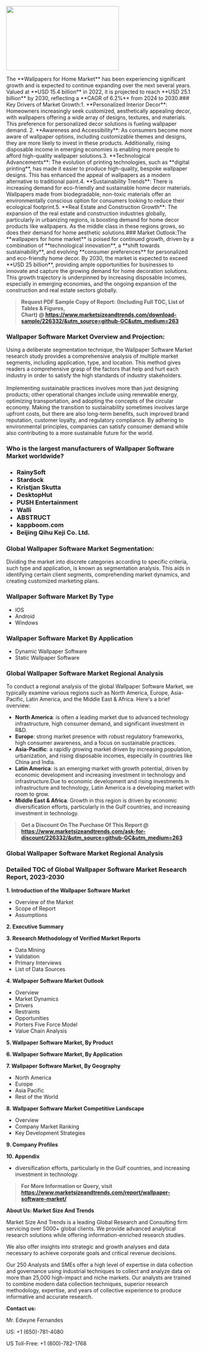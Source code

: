 <p><img class="alignnone size-medium wp-image-20088" src="https://ffe5etoiles.com/wp-content/uploads/2024/12/MST1-300x171.png" alt="" width="300" height="171" /></p>The **Wallpapers for Home Market** has been experiencing significant growth and is expected to continue expanding over the next several years. Valued at **USD 15.4 billion** in 2022, it is projected to reach **USD 25.1 billion** by 2030, reflecting a **CAGR of 6.2%** from 2024 to 2030.### Key Drivers of Market Growth:1. **Personalized Interior Decor**: Homeowners increasingly seek customized, aesthetically appealing decor, with wallpapers offering a wide array of designs, textures, and materials. This preference for personalized decor solutions is fueling wallpaper demand. 2. **Awareness and Accessibility**: As consumers become more aware of wallpaper options, including customizable themes and designs, they are more likely to invest in these products. Additionally, rising disposable income in emerging economies is enabling more people to afford high-quality wallpaper solutions.3. **Technological Advancements**: The evolution of printing technologies, such as **digital printing**, has made it easier to produce high-quality, bespoke wallpaper designs. This has enhanced the appeal of wallpapers as a modern alternative to traditional paint.4. **Sustainability Trends**: There is increasing demand for eco-friendly and sustainable home decor materials. Wallpapers made from biodegradable, non-toxic materials offer an environmentally conscious option for consumers looking to reduce their ecological footprint.5. **Real Estate and Construction Growth**: The expansion of the real estate and construction industries globally, particularly in urbanizing regions, is boosting demand for home decor products like wallpapers. As the middle class in these regions grows, so does their demand for home aesthetic solutions.### Market Outlook:The **wallpapers for home market** is poised for continued growth, driven by a combination of **technological innovation**, a **shift towards sustainability**, and evolving **consumer preferences** for personalized and eco-friendly home decor. By 2030, the market is expected to exceed **USD 25 billion**, providing ample opportunities for businesses to innovate and capture the growing demand for home decoration solutions. This growth trajectory is underpinned by increasing disposable incomes, especially in emerging economies, and the ongoing expansion of the construction and real estate sectors globally.</p><blockquote id="" class=""><strong>Request PDF Sample Copy of Report: (Including Full TOC, List of Tables &amp; Figures, Chart)&nbsp;@&nbsp;<strong><a href="https://www.marketsizeandtrends.com/download-sample/226332/&utm_source=github-GC&utm_medium=263" target="_blank">https://www.marketsizeandtrends.com/download-sample/226332/&utm_source=github-GC&utm_medium=263</a></strong></strong></blockquote><h3 id="" class="">Wallpaper Software Market&nbsp;Overview and Projection:</h3><p id="" class="">Using a deliberate segmentation technique, the Wallpaper Software Market research study provides a comprehensive analysis of multiple market segments, including application, type, and location. This method gives readers a comprehensive grasp of the factors that help and hurt each industry in order to satisfy the high standards of industry stakeholders. <br /> <br />Implementing sustainable practices involves more than just designing products; other operational changes include using renewable energy, optimizing transportation, and adopting the concepts of the circular economy. Making the transition to sustainability sometimes involves large upfront costs, but there are also long-term benefits, such improved brand reputation, customer loyalty, and regulatory compliance. By adhering to environmental principles, companies can satisfy consumer demand while also contributing to a more sustainable future for the world.</p><h3 id="" class="">Who is the largest manufacturers of&nbsp;Wallpaper Software Market worldwide?</h3><h3 class=""><p><ul><li>RainySoft </li><li> Stardock </li><li> Kristjan Skutta </li><li> DesktopHut </li><li> PUSH Entertainment </li><li> Walli </li><li> ABSTRUCT </li><li> kappboom.com </li><li> Beijing Qihu Keji Co. Ltd.</li></ul></p></h3><h3 id="" class="">Global&nbsp;Wallpaper Software Market Segmentation:</h3><p id="" class="">Dividing the market into discrete categories according to specific criteria, such type and application, is known as segmentation analysis. This aids in identifying certain client segments, comprehending market dynamics, and creating customized marketing plans.</p><h3 id="" class="">Wallpaper Software Market&nbsp;By Type</h3><p><p><ul><li>IOS</li><li> Android</li><li> Windows</p></li></ul></p></p><h3 id="" class="">Wallpaper Software Market&nbsp;By Application</h3><p class=""><p><ul><li>Dynamic Wallpaper Software</li><li> Static Wallpaper Software</li></ul></p></p><h3 id="" class="">Global Wallpaper Software Market Regional Analysis</h3><p id="" class="">To conduct a regional analysis of the global Wallpaper Software Market, we typically examine various regions such as North America, Europe, Asia-Pacific, Latin America, and the Middle East &amp; Africa. Here's a brief overview:</p><ul><li><strong>North America</strong>: is often a leading market due to advanced technology infrastructure, high consumer demand, and significant investment in R&amp;D.</li><li><strong>Europe</strong>: strong market presence with robust regulatory frameworks, high consumer awareness, and a focus on sustainable practices.</li><li><strong>Asia-Pacific</strong>: a rapidly growing market driven by increasing population, urbanization, and rising disposable incomes, especially in countries like China and India.</li><li><strong>Latin America</strong>: is an emerging market with growth potential, driven by economic development and increasing investment in technology and infrastructure.Due to economic development and rising investments in infrastructure and technology, Latin America is a developing market with room to grow.</li><li><strong>Middle East &amp; Africa</strong>: Growth in this region is driven by economic diversification efforts, particularly in the Gulf countries, and increasing investment in technology.</li></ul><blockquote id="" class=""><strong>Get a Discount On The Purchase Of This Report @ <strong><a href="https://www.marketsizeandtrends.com/ask-for-discount/226332/&utm_source=github-GC&utm_medium=263" target="_blank">https://www.marketsizeandtrends.com/ask-for-discount/226332/&utm_source=github-GC&utm_medium=263</a></strong></strong></blockquote><h3 id="" class="">Global Wallpaper Software Market Regional Analysis</h3><h3 id="" class="">Detailed TOC of Global Wallpaper Software Market Research Report, 2023-2030</h3><p id="" class=""><strong>1. Introduction of the Wallpaper Software Market</strong></p><ul><li>Overview of the Market</li><li>Scope of Report</li><li>Assumptions</li></ul><p id="" class=""><strong>2. Executive Summary</strong></p><p id="" class=""><strong>3. Research Methodology of Verified Market Reports</strong></p><ul><li>Data Mining</li><li>Validation</li><li>Primary Interviews</li><li>List of Data Sources</li></ul><p id="" class=""><strong>4. Wallpaper Software Market Outlook</strong></p><ul><li>Overview</li><li>Market Dynamics</li><li>Drivers</li><li>Restraints</li><li>Opportunities</li><li>Porters Five Force Model</li><li>Value Chain Analysis</li></ul><p id="" class=""><strong>5. Wallpaper Software Market, By Product</strong></p><p id="" class=""><strong>6. Wallpaper Software Market, By Application</strong></p><p id="" class=""><strong>7. Wallpaper Software Market, By Geography</strong></p><ul><li>North America</li><li>Europe</li><li>Asia Pacific</li><li>Rest of the World</li></ul><p id="" class=""><strong>8. Wallpaper Software Market Competitive Landscape</strong></p><ul><li>Overview</li><li>Company Market Ranking</li><li>Key Development Strategies</li></ul><p id="" class=""><strong>9. Company Profiles</strong></p><p id="" class=""><strong>10. Appendix</strong></p><ul><li>diversification efforts, particularly in the Gulf countries, and increasing investment in technology.</li></ul><blockquote id="" class=""><strong>For More Information or Query, visit <strong><strong><a href="https://www.marketsizeandtrends.com/report/wallpaper-software-market/" target="_blank">https://www.marketsizeandtrends.com/report/wallpaper-software-market/</a></strong></strong></strong></blockquote><p id="" class=""><strong>About Us: Market Size And Trends</strong></p><p id="" class="">Market Size And Trends is a leading Global Research and Consulting firm servicing over 5000+ global clients. We provide advanced analytical research solutions while offering information-enriched research studies.</p><p id="" class="">We also offer insights into strategic and growth analyses and data necessary to achieve corporate goals and critical revenue decisions.</p><p id="" class="">Our 250 Analysts and SMEs offer a high level of expertise in data collection and governance using industrial techniques to collect and analyze data on more than 25,000 high-impact and niche markets. Our analysts are trained to combine modern data collection techniques, superior research methodology, expertise, and years of collective experience to produce informative and accurate research.</p><p id="" class=""><strong>Contact us:</strong></p><p id="" class="">Mr. Edwyne Fernandes</p><p id="" class="">US: +1 (650)-781-4080</p><p id="" class="">US Toll-Free: +1 (800)-782-1768</p>
